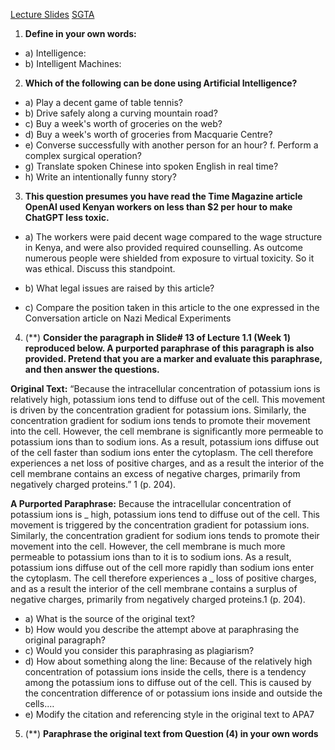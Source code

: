 [Lecture Slides](Attachments/W2_Algorithmic%20Bias_Lecture_Fabry.pdf)
[SGTA](Attachments/Tutorial%20Tasks%20Week%202%20-%20COMP2400-6400.pdf)

1. **Define in your own words:**
- a) Intelligence:
- b) Intelligent Machines:

2. **Which of the following can be done using Artificial Intelligence?**
- a) Play a decent game of table tennis? 
- b) Drive safely along a curving mountain road? 
- c) Buy a week's worth of groceries on the web? 
- d) Buy a week's worth of groceries from Macquarie Centre? 
- e) Converse successfully with another person for an hour? f. Perform a complex surgical operation? 
- g) Translate spoken Chinese into spoken English in real time? 
- h) Write an intentionally funny story?

3. **This question presumes you have read the Time Magazine article OpenAI used Kenyan workers on less than $2 per hour to make ChatGPT less toxic.** 
- a) The workers were paid decent wage compared to the wage structure in Kenya, and were also provided required counselling. As outcome numerous people were shielded from exposure to virtual toxicity. So it was ethical. Discuss this standpoint. 

- b) What legal issues are raised by this article? 

- c) Compare the position taken in this article to the one expressed in the Conversation article on Nazi Medical Experiments


4. ($**$) **Consider the paragraph in Slide# 13 of Lecture 1.1 (Week 1) reproduced below. A purported paraphrase of this paragraph is also provided. Pretend that you are a marker and evaluate this paraphrase, and then answer the questions.**

**Original Text:** “Because the intracellular concentration of potassium ions is relatively high, potassium ions tend to diffuse out of the cell. This movement is driven by the concentration gradient for potassium ions. Similarly, the concentration gradient for sodium ions tends to promote their movement into the cell. However, the cell membrane is significantly more permeable to potassium ions than to sodium ions. As a result, potassium ions diffuse out of the cell faster than sodium ions enter the cytoplasm. The cell therefore experiences a net loss of positive charges, and as a result the interior of the cell membrane contains an excess of negative charges, primarily from negatively charged proteins.”
1 (p. 204). 

**A Purported Paraphrase:** Because the intracellular concentration of potassium ions is _ high, potassium ions tend to diffuse out of the cell. This movement is triggered by the concentration gradient for potassium ions. Similarly, the concentration gradient for sodium ions tends to promote their movement into the cell. However, the cell membrane is much more permeable to potassium ions than to it is to sodium ions. As a result, potassium ions diffuse out of the cell more rapidly than sodium ions enter the cytoplasm. The cell therefore experiences a _ loss of positive charges, and as a result the interior of the cell membrane contains a surplus of negative charges, primarily from negatively charged proteins.1 (p. 204).

- a) What is the source of the original text? 
- b) How would you describe the attempt above at paraphrasing the original paragraph? 
- c) Would you consider this paraphrasing as plagiarism? 
- d) How about something along the line: Because of the relatively high concentration of potassium ions inside the cells, there is a tendency among the potassium ions to diffuse out of the cell. This is caused by the concentration difference of or potassium ions inside and outside the cells.… 
- e) Modify the citation and referencing style in the original text to APA7

5. ($**$) **Paraphrase the original text from Question (4) in your own words**